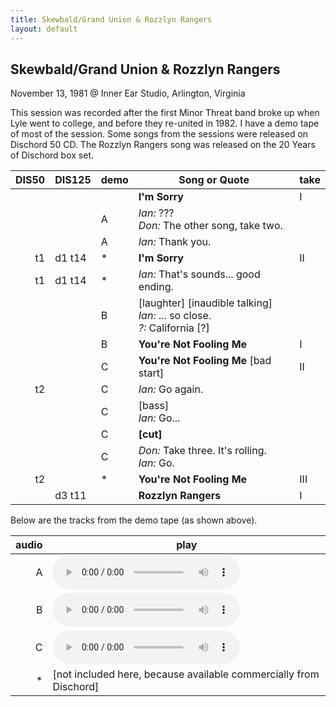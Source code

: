 ```yaml
---
title: Skewbald/Grand Union & Rozzlyn Rangers
layout: default
---
```


## Skewbald/Grand Union & Rozzlyn Rangers

November 13, 1981 @ Inner Ear Studio, Arlington, Virginia

This session was recorded after the first Minor Threat band broke up when Lyle went to college, and before they re-united in 1982.
I have a demo tape of most of the session. Some songs from the sessions were released on Dischord 50 CD.
The Rozzlyn Rangers song was released on the 20 Years of Dischord box set.

| DIS50 | DIS125 | demo |Song or Quote | take
| -----:| ------ | ---- |------------- | ----
|       |        |      |**I'm Sorry** | I
|       |        |  A   |    *Ian:* ???<BR>*Don:* The other song, take two.
|       |        |  A   |    *Ian:* Thank you.
|  t1   | d1 t14 |  *   |**I'm Sorry** | II
|  t1   | d1 t14 |  *   |    *Ian:* That's sounds... good ending.
|       |        |  B   |    [laughter] [inaudible talking]<BR>*Ian:* ... so close.<BR>*?:* California [?]
|       |        |  B   |**You're Not Fooling Me** | I
|       |        |  C   |**You're Not Fooling Me** [bad start] | II
|  t2   |        |  C   |    *Ian:* Go again.
|       |        |  C   |    [bass]<BR>*Ian:* Go...
|       |        |  C   |    **[cut]**
|       |        |  C   |    *Don:* Take three. It's rolling.<BR>*Ian:* Go.
|  t2   |        |  *   |**You're Not Fooling Me** | III
|       | d3 t11 |      |**Rozzlyn Rangers** | I

Below are the tracks from the demo tape (as shown above).

audio | play
-----:| ----
    A | <audio controls src="{{ site.audio_baseurl }}{{ site.baseurl }}/19811113/1981111301t2pre.mp3">1981111301t2pre.mp3</audio>
    B | <audio controls src="{{ site.audio_baseurl }}{{ site.baseurl }}/19811113/1981111302t1.mp3">1981111302t1.mp3</audio>
    C | <audio controls src="{{ site.audio_baseurl }}{{ site.baseurl }}/19811113/1981111302t2.mp3">1981111302t2.mp3</audio>
    * | [not included here, because available commercially from Dischord]
